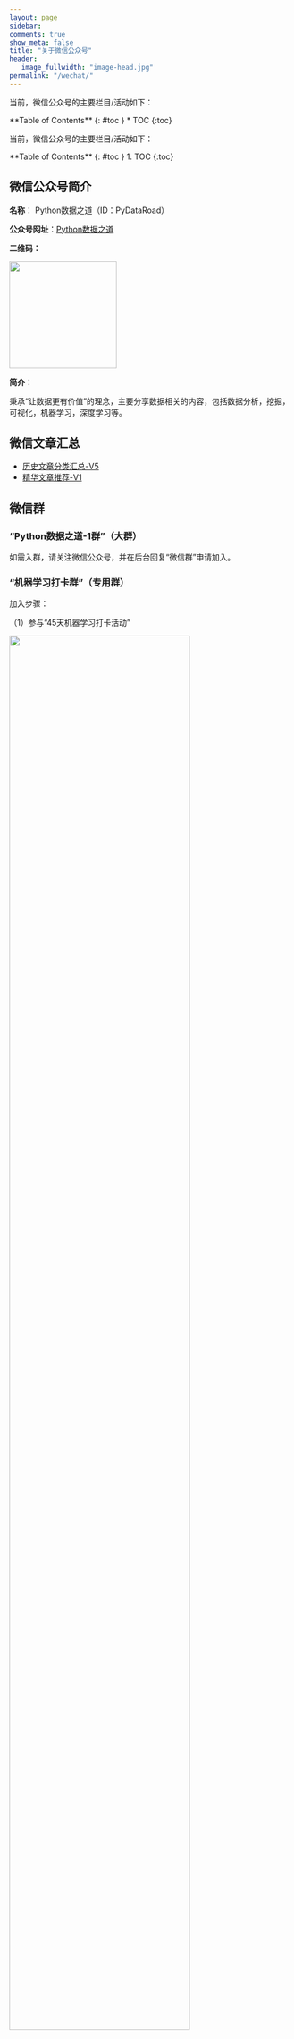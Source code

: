 ```yaml
---
layout: page
sidebar:
comments: true
show_meta: false
title: "关于微信公众号"
header:
   image_fullwidth: "image-head.jpg"
permalink: "/wechat/"
---
```



当前，微信公众号的主要栏目/活动如下：

<div class="panel radius" markdown="1">
**Table of Contents**
{: #toc }
*  TOC
{:toc}
</div>

当前，微信公众号的主要栏目/活动如下：

<div class="panel radius" markdown="1">
**Table of Contents**
{: #toc }
1. TOC
{:toc}
</div>

## 微信公众号简介
**名称**： Python数据之道（ID：PyDataRoad）

**公众号网址**：[Python数据之道](http://weixin.sogou.com/weixin?type=1&s_from=input&query=%22python%E6%95%B0%E6%8D%AE%E4%B9%8B%E9%81%93%22&ie=utf8&_sug_=n&_sug_type_=&w=01019900&sut=7317&sst0=1508512668787&lkt=2%2C1508512663537%2C1508512667055)

**二维码：**

<img src="/images/qrcode.jpg" width="192">

<br>

**简介**：

秉承“让数据更有价值”的理念，主要分享数据相关的内容，包括数据分析，挖掘，可视化，机器学习，深度学习等。



## 微信文章汇总
* [历史文章分类汇总-V5](http://mp.weixin.qq.com/s?__biz=MzI2NjY5NzI0NA==&mid=2247484222&idx=1&sn=ce4832be3005a970e3e5afd50e3529a2&chksm=ea8b6c4dddfce55b529189af410ff29771a6ce09e3345fba2d4bcd6301d9c0886284e5423a36&scene=21#wechat_redirect)
* [精华文章推荐-V1](http://mp.weixin.qq.com/s?__biz=MzI2NjY5NzI0NA==&mid=2247484074&idx=1&sn=cb6174702fe8f495a37df8a74ef30ffe&chksm=ea8b6dd9ddfce4cffc0ea8aa1c3b5c51cf3623b2ae6b43ae7f7e0c5ab8a8db70d5f05f967eaf&scene=21#wechat_redirect)


## 微信群
### “Python数据之道-1群”（大群）
如需入群，请关注微信公众号，并在后台回复“微信群”申请加入。

### “机器学习打卡群”（专用群）

加入步骤：

（1）参与“45天机器学习打卡活动”

<img src="/images/daka45days.jpg" width="80%">

（2）在“45天机器学习实战”打卡活动中点击“打卡主题”，查看微信群加入方式（请按图中所示，并回复相应关键词入群）：

<img src="/images/dakazhuti.png" width="80%">


## 打卡活动

### 打卡活动主题1： [坚持早起100天 ：梦想从清晨开始](http://mp.weixin.qq.com/s?__biz=MzI2NjY5NzI0NA==&mid=2247484109&idx=1&sn=21e8c481c9f6d582d8d407d5676c210d&chksm=ea8b6dbeddfce4a87e7cf51e8b2ff5058b5bdc12d38032901e8f919c0daf9a4b19e45b3e9086&scene=21#wechat_redirect)

<img src="/images/daka100days.jpg" width="80%">


### 打卡活动主题2： [45天机器学习实战](http://mp.weixin.qq.com/s?__biz=MzI2NjY5NzI0NA==&mid=2247484153&idx=1&sn=6dfd58f809768ca136e018263ae0810b&chksm=ea8b6d8addfce49cddc53eb360c5d613321e59c55c3284819c3a2f5f28a014c56951379989e0&scene=21#wechat_redirect)

<img src="/images/daka45days.jpg" width="80%">


## 投稿&合作
如果您希望通过 “Python数据之道” 扩散您的原创文章或译文，请将内容按照以下格式要求发送给我们。


邮箱：liyangbit@gmail.com

标题：向 [ Python数据之道 ] 微信公众号投稿

内容：

1）如果文章已经在网上发布，请直接附上链接。如果希望文章首发到我们这，请以附件的形式发布。

2）请附上作者简介。了解了作者的情况后，方便后续展开更多的合作。


特别提醒：请不要投递任何形式的广告；请不要投递非您本人的原创文章或译文。

## 源代码分享

请关注公众号，在后台回复关键字，获取部分文章源码。

**源码分享：**

回复关键字：**PyDataRoad**， 获取以下文章的源代码（会不定期更新）。

- [python求职Top10城市，来看看是否有你所在的城市](http://mp.weixin.qq.com/s?__biz=MzI2NjY5NzI0NA==&mid=2247483767&idx=1&sn=26f1e8c43084f9e4859031d54148fe33&chksm=ea8b6e04ddfce7125d2463732557e1f4f4655271f745c83149adcf2feb0fbdecd9eb2566a110&scene=21#wechat_redirect)
- [福布斯系列之数据清洗（1）-Python数据分析项目实战](http://mp.weixin.qq.com/s?__biz=MzI2NjY5NzI0NA==&mid=2247484067&idx=1&sn=955df45c829b6f9d8092fda5234b5566&chksm=ea8b6dd0ddfce4c66bf1ec45122493f2a719aef4eafdede2ed34ca29d9565534bda7bd4a53ad&scene=21#wechat_redirect)
- [福布斯系列之数据清洗（2）-Python数据分析项目实战](http://mp.weixin.qq.com/s?__biz=MzI2NjY5NzI0NA==&mid=2247484080&idx=1&sn=6a61e4e57236a2ee96c494473cf87e36&chksm=ea8b6dc3ddfce4d5654421e7a501bf65dc131dcce33c4a7336d9e4928770725e79ef9e764954&scene=21#wechat_redirect)
- [福布斯系列之数据清洗（3）-Python数据分析项目实战](http://mp.weixin.qq.com/s?__biz=MzI2NjY5NzI0NA==&mid=2247484104&idx=1&sn=0fcc6923f50f95f8d16be50bd933f87c&chksm=ea8b6dbbddfce4ad91b394818e20a8ae9a92ed8b0c8b9d14da84cc0b76f228aa7415adde8209&scene=21#wechat_redirect)
- [Pandas数据处理实战：福布斯全球上市企业排行榜数据整理](http://mp.weixin.qq.com/s?__biz=MzI2NjY5NzI0NA==&mid=2247483960&idx=1&sn=4f3bc2b8f7dcbe7883c1493440c6daa4&chksm=ea8b6d4bddfce45d2c0d2de3561a7728b3b39b5914c2752ac9d255bbef95c4b995dd45892c97&scene=21#wechat_redirect)
- [福布斯系列之数据清洗（5）-Python数据分析项目实战](http://mp.weixin.qq.com/s?__biz=MzI2NjY5NzI0NA==&mid=2247484170&idx=1&sn=9865ff152cb7d990cd8fbb1dff6cbc88&chksm=ea8b6c79ddfce56f10e5b60b653c3693f3a806df7112bafe709b62e18db76504792818ae3f09&scene=21#wechat_redirect)
- [数据集资源分享！！！](http://mp.weixin.qq.com/s?__biz=MzI2NjY5NzI0NA==&mid=2247483972&idx=1&sn=6f59757fba7fd64df759f1cc4d63691d&chksm=ea8b6d37ddfce4215417691c6cd299b1bf4dcc8f2e3c22a6b608ff3f462655307d3a378007dd&scene=21#wechat_redirect)
- [Python：一篇文章掌握Numpy的基本用法](http://mp.weixin.qq.com/s?__biz=MzI2NjY5NzI0NA==&mid=2247483867&idx=1&sn=6cafddd7868d4bfd6d2fbc2426cdae9a&chksm=ea8b6ea8ddfce7be7fe108fcc18ad945742f64657007a85805fe8b9ffcb660ae5ab3e3b2f147&scene=21#wechat_redirect)
- [Python：Pandas的DataFrame如何按指定list排序](http://mp.weixin.qq.com/s?__biz=MzI2NjY5NzI0NA==&mid=2247483844&idx=1&sn=f28c73669806a0a21b04bfbbe9eda8a6&chksm=ea8b6eb7ddfce7a155a2528e518891c4b88e80887e681c962d6bd7ce67a3172e8b85aa7585d2&scene=21#wechat_redirect)
- [Pycon 2017： Python可视化库大全](http://mp.weixin.qq.com/s?__biz=MzI2NjY5NzI0NA==&mid=2247483838&idx=1&sn=975a7aeb05bde37aca473fd8f6c457b1&chksm=ea8b6ecdddfce7dbc2fb6c66e23f57366f1b0ae7fbf749e5c40be3f7142709b6f15d76cd74e6&scene=21#wechat_redirect)
- [50年高考作文题，记录时代变迁](http://mp.weixin.qq.com/s?__biz=MzI2NjY5NzI0NA==&mid=2247483805&idx=1&sn=a368eb3528b2c2bd3f7ebceaec467d42&chksm=ea8b6eeeddfce7f832280c26b6cb08dc2daef0059a024276b7807b8e3d8e24af5cf0f72269b4&scene=21#wechat_redirect)



## 公众号推荐
点击公众号菜单栏：“资源推荐”-“优质公号推荐”

拟推荐的公众号涉及领域包括：大数据、编程、人工智能、互联网、低碳环保、金融、创投及创业等相关的公众号。

若您有优秀的公众号想互相推荐，请在本公众号后台留言或者发送邮件（liyangbit@gmail.com）给我。


## 赞助支持

| <center>遇见，是缘</center> | <center>欢迎关注</center> |
| ---------------------------------------- | ---------------------------------------- |
| <img src="/images/wechat-pay.png" width="300"/> | <img src="/images/foot.jpg" width="300"/> |
